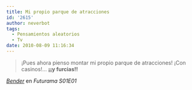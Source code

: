 ```yaml
---
title: Mi propio parque de atracciones
id: '2615'
author: neverbot
tags:
  - Pensamientos aleatorios
  - Tv
date: 2010-08-09 11:16:34
---
```


> ¡Pues ahora pienso montar mi propio parque de atracciones! ¡Con casinos!... **¡¡y furcias!!**

[_Bender_](https://www.neverbot.com/cinco-personajes-de-series-de-ficcion-que-hubiese-querido-ser-dos-bender/) en _Futurama S01E01_